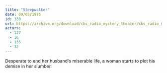 ```yaml
---
title: "Sleepwalker"
date: 09/05/1975
id: 339
url: https://archive.org/download/cbs_radio_mystery_theater/cbs_radio_mystery_theater-0301-0350.zip/cbs_radio_mystery_theater-0301-0350%2Fcbsrmt_0339_sleepwalker.mp3
actors:
  - 127
  - 16
  - 135
  - 32
---
```

Desperate to end her husband's miserable life, a woman starts to plot his demise in her slumber.